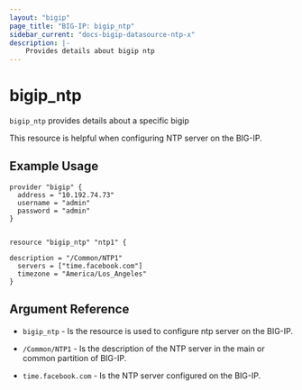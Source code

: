 ```yaml
---
layout: "bigip"
page_title: "BIG-IP: bigip_ntp"
sidebar_current: "docs-bigip-datasource-ntp-x"
description: |-
    Provides details about bigip ntp
---
```


# bigip\_ntp

`bigip_ntp` provides details about a specific bigip

This resource is helpful when configuring NTP server on the BIG-IP. 
## Example Usage


```hcl
provider "bigip" {
  address = "10.192.74.73"
  username = "admin"
  password = "admin"
}


resource "bigip_ntp" "ntp1" {

description = "/Common/NTP1"
  servers = ["time.facebook.com"]
  timezone = "America/Los_Angeles"
}

```      

## Argument Reference

* `bigip_ntp` - Is the resource is used to configure ntp server on the BIG-IP.

* `/Common/NTP1` - Is the description of the NTP server in the main or common partition of BIG-IP.

* `time.facebook.com` - Is the  NTP server configured on the BIG-IP.




